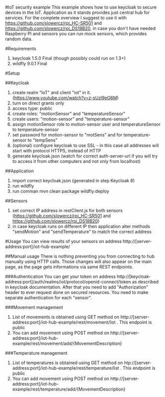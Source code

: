 #IoT security example
This example shows how to use keycloak to secure devices in the IoT. Application as it stands provides just central hub for services. For the complete overview I suggest to use it with https://github.com/slowercz/rpi_HC-SR501 and https://github.com/slowercz/rpi_DS18B20, in case you don't have needed Raspberry PI and sensors you can run mock sensors, which provides random data.

#Requirements
1. keycloak 1.5.0 Final (though possibly could run on 1.3+)
2. wildfly 9.0.1 Final

#Setup

##Keycloak
1. create realm "IoT" and client "iot" in it. (https://www.youtube.com/watch?v=z-sUzl9eG6M)
2. turn on direct grants only
3. access type: public
4. create roles: "motionSensor" and "temperatureSensor"
5. create users: "motion-sensor" and "temperature-sensor"
6. assign motionSensor role to motion-sensor user and temperatureSensor to temperature-sensor
7. set password for motion-sensor to "motSens" and for temperature-sensor to "tempSens"
8. (optional) configure keycloak to use SSL - in this case all addresses will start with protocol HTTPS, instead of HTTP
9. generate  keycloak.json (watch for correct auth-server-url if you will try to access it from other computers and not only from localhost)
 
##Application
1. import correct keycloak.json (generated in step Keycloak 8)
2. run wildfly
3. run comman mvn clean package wildfly:deploy

##Sensors
1. set correct IP address in restClient.js for both sensors (https://github.com/slowercz/rpi_HC-SR501 and https://github.com/slowercz/rpi_DS18B20)
2. in case keycloak runs on different IP then application alter methods "sendMotion" and "sendTemperature" to match the correct address

#Usage
You can view results of your sensors on address http://[server-address:port]/iot-hub-example/

##Manual usage
There is nothing preventing you from connecting to hub manually using HTTP calls. Those changes will also appear on the main page, as the page gets informations via same REST endpoints.

###Authentication
You can get your token on address http://[keycloak-address:port]/auth/realms/iot/protocol/openid-connect/token as described in keycloak documentation. After that you need to add "Authorization" header to ever request done on secured resources. You need to make separate authentication for each "sensor".

###Movement management
1. List of movements is obtained using GET method on http://[server-address:port]/iot-hub-example/rest/movement/list . This endpoint is public
2. You can add movement using POST method on http://[server-address:port]/iot-hub-example/rest/movement/add/{MovementDescription}
 
###Temperature management
1. List of temperatures is obtained using GET method on htp://[server-address:port]/iot-hub-example/rest/temperature/list . This endpoint is public
2. You can add movement using POST method on http://[server-address:port]/iot-hub-example/rest/temperature/add/{MovementDescription}
